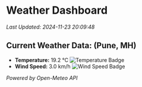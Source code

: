 
# Weather Dashboard

_Last Updated: 2024-11-23 20:09:48_

## Current Weather Data: (Pune, MH)
- **Temperature:** 19.2 °C ![Temperature Badge](https://img.shields.io/badge/Temperature-Low%20Temp-blue)
- **Wind Speed:** 3.0 km/h ![Wind Speed Badge](https://img.shields.io/badge/Wind%20Speed-Low%20Wind-blue)

*Powered by Open-Meteo API*
